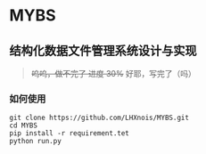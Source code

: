 # MYBS
## 结构化数据文件管理系统设计与实现
> ~~呜呜，做不完了 进度 30%~~
> 好耶，写完了（吗）

### 如何使用
```shell
git clone https://github.com/LHXnois/MYBS.git
cd MYBS
pip install -r requirement.tet
python run.py
```
